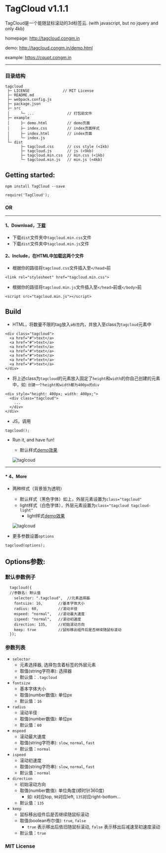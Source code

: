 TagCloud v1.1.1
===

TagCloud是一个能随鼠标滚动的3d标签云. (with javascript, but no jquery and only 4kb)

homepage: http://tagcloud.congm.in

demo: http://tagcloud.congm.in/demo.html

example: https://cqupt.congm.in

***

### 目录结构
```
tagcloud
 ├─ LICENSE               // MIT License
 ├─ README.md
 ├─ webpack.config.js
 ├─ package.json
 ├─ src
 │     └─ ...               // 打包前文件
 ├─ example
 │     ├─ demo.html         // demo页面
 │     ├─ index.css         // index页面样式
 │     ├─ index.html        // index页面
 │     └─ index.js
 └─ dist
       ├─ tagcloud.css      // css style (<1kb)
       ├─ tagcloud.js       // js (<9kb)
       ├─ tagcloud.min.css  // min.css (<1kb)
       └─ tagcloud.min.js   // min.js (<4kb)
```

## Getting started:

```
npm install TagCloud --save
```

```
require('TagCloud');
```

### OR

---

#### 1、Download，[下载](https://github.com/mcc108/tagcloud/releases)
* 下载`dist`文件夹中`tagcloud.min.css`文件
* 下载`dist`文件夹中`tagcloud.min.js`文件

#### 2、Include，在HTML中加载这两个文件
* 根据你的路径将`tagcloud.css`文件插入至`</head>`前
```
<link rel="stylesheet" href="tagcloud.min.css">
```
* 根据你的路径将`tagcloud.min.js`文件插入至`</head>`前或`</body>`前
```
<script src="tagcloud.min.js"></script>
```

## Build

* HTML，将数量不限的tag放入`a标签`内，并放入至class为`tagcloud`元素中
```
<div class="tagcloud">
  <a href="#">text</a>
  <a href="#">text</a>
  <a href="#">text</a>
  <a href="#">text</a>
  <a href="#">text</a>
  <a href="#">text</a>
  <a href="#">text</a>
</div>
```
* 将上述class为`tagcloud`的元素放入固定了`height`和`width`的你自己创建的元素中，如: `创建一个height和width都为400px的div`
```
<div style="height: 400px; width: 400px;">
  <div class="tagcloud">
    ...
  </div>
</div>
```
* JS，调用
```
tagcloud();
```
* Run it, and have fun!
  * 默认样式[demo效果](http://tagcloud.congm.in)

  ![taglcoud](https://raw.githubusercontent.com/mcc108/MarkdownPhotos/master/tagcloud/tagcloud2.png)

---

#### * 4、More
* 两种样式（背景皆为透明）
  * 默认样式（黑色字体）如上，外层元素设置为`class="tagcloud"`
  * light样式（白色字体），外层元素设置为`class="tagcloud tagcloud-light"`
    * light样式[demo效果](http://tagcloud.congm.in)

  ![taglcoud](https://raw.githubusercontent.com/mcc108/MarkdownPhotos/master/tagcloud/tagcloud1.png)

* 更多参数设置`options`
```
tagcloud(options);
```

## Options参数:
### 默认参数例子
```
  tagcloud({
  //参数名: 默认值
    selector: ".tagcloud",  //元素选择器
    fontsize: 16,       //基本字体大小
    radius: 60,         //滚动半径
    mspeed: "normal",   //滚动最大速度
    ispeed: "normal",   //滚动初速度
    direction: 135,     //初始滚动方向
    keep: true          //鼠标移出组件后是否继续随鼠标滚动
  });
```
### 参数列表
* `selector`
  * 元素选择器, 选择包含着标签的外层元素
  * 取值(string字符串): 选择器
  * 默认值：`.tagcloud`
* `fontsize`
  * 基本字体大小
  * 取值(number数值): 单位px
  * 默认值：`16`
* `radius`
  * 滚动半径
  * 取值(number数值): 单位px
  * 默认值：`60`
* `mspeed`
  * 滚动最大速度
  * 取值(string字符串): `slow`, `normal`, `fast`
  * 默认值：`normal`
* `ispeed`
  * 滚动初速度
  * 取值(string字符串): `slow`, `normal`, `fast`
  * 默认值：`normal`
* `direction`
  * 初始滚动方向
  * 取值(number数值): 单位角度(顺时针360度)
    * 如: `0`对应top, `90`对应left, `135`对应right-bottom...
  * 默认值：`135`
* `keep`
  * 鼠标移出组件后是否继续随鼠标滚动
  * 取值(boolean布尔值): `true`, `false`
    * `true` 表示移出后依旧随鼠标滚动, `false` 表示移出后减速至初速度滚动
  * 默认值：`true`

### MIT License

